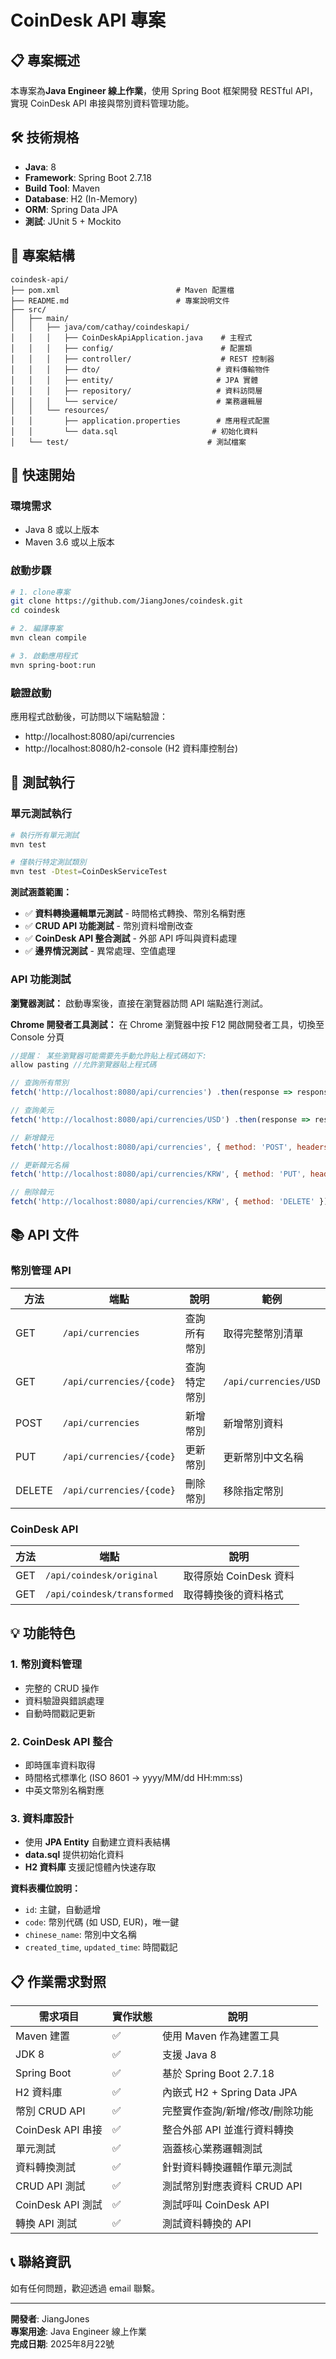 # CoinDesk API 專案

## 📋 專案概述

本專案為**Java Engineer 線上作業**，使用 Spring Boot 框架開發 RESTful API，實現 CoinDesk API 串接與幣別資料管理功能。

## 🛠 技術規格

- **Java**: 8
- **Framework**: Spring Boot 2.7.18
- **Build Tool**: Maven
- **Database**: H2 (In-Memory)
- **ORM**: Spring Data JPA
- **測試**: JUnit 5 + Mockito

## 📁 專案結構

```
coindesk-api/
├── pom.xml                          # Maven 配置檔
├── README.md                        # 專案說明文件
├── src/
│   ├── main/
│   │   ├── java/com/cathay/coindeskapi/
│   │   │   ├── CoinDeskApiApplication.java    # 主程式
│   │   │   ├── config/                        # 配置類
│   │   │   ├── controller/                    # REST 控制器
│   │   │   ├── dto/                          # 資料傳輸物件
│   │   │   ├── entity/                       # JPA 實體
│   │   │   ├── repository/                   # 資料訪問層
│   │   │   └── service/                      # 業務邏輯層
│   │   └── resources/
│   │       ├── application.properties        # 應用程式配置
│   │       └── data.sql                     # 初始化資料
│   └── test/                               # 測試檔案
```

## 🚀 快速開始

### 環境需求
- Java 8 或以上版本
- Maven 3.6 或以上版本

### 啟動步驟
```bash
# 1. clone專案
git clone https://github.com/JiangJones/coindesk.git
cd coindesk

# 2. 編譯專案
mvn clean compile

# 3. 啟動應用程式
mvn spring-boot:run
```

### 驗證啟動
應用程式啟動後，可訪問以下端點驗證：
- http://localhost:8080/api/currencies
- http://localhost:8080/h2-console (H2 資料庫控制台)

## 🧪 測試執行

### 單元測試執行
```bash
# 執行所有單元測試
mvn test

# 僅執行特定測試類別
mvn test -Dtest=CoinDeskServiceTest
```

**測試涵蓋範圍：**
- ✅ **資料轉換邏輯單元測試** - 時間格式轉換、幣別名稱對應
- ✅ **CRUD API 功能測試** - 幣別資料增刪改查
- ✅ **CoinDesk API 整合測試** - 外部 API 呼叫與資料處理
- ✅ **邊界情況測試** - 異常處理、空值處理

### API 功能測試

**瀏覽器測試：**
啟動專案後，直接在瀏覽器訪問 API 端點進行測試。

**Chrome 開發者工具測試：**
在 Chrome 瀏覽器中按 F12 開啟開發者工具，切換至 Console 分頁

```javascript
//提醒： 某些瀏覽器可能需要先手動允許貼上程式碼如下:
allow pasting //允許瀏覽器貼上程式碼

// 查詢所有幣別
fetch('http://localhost:8080/api/currencies') .then(response => response.json()) .then(data => { console.log('所有幣別:', data); });

// 查詢美元
fetch('http://localhost:8080/api/currencies/USD') .then(response => response.json()) .then(data => { console.log('USD 幣別資訊:', data); });

// 新增韓元
fetch('http://localhost:8080/api/currencies', { method: 'POST', headers: { 'Content-Type': 'application/json' }, body: JSON.stringify({ code: 'KRW', chineseName: '韓元' }) }) .then(response => response.json()) .then(data => { console.log('新增成功:', data); });

// 更新韓元名稱
fetch('http://localhost:8080/api/currencies/KRW', { method: 'PUT', headers: { 'Content-Type': 'application/json' }, body: JSON.stringify({ code: 'KRW', chineseName: '南韓韓元' }) }) .then(response => response.json()) .then(data => { console.log('更新成功:', data); });

// 刪除韓元
fetch('http://localhost:8080/api/currencies/KRW', { method: 'DELETE' }) .then(response => { if(response.ok) { console.log('刪除成功'); } });
```

## 📚 API 文件

### 幣別管理 API

| 方法 | 端點 | 說明 | 範例 |
|------|------|------|------|
| GET | `/api/currencies` | 查詢所有幣別 | 取得完整幣別清單 |
| GET | `/api/currencies/{code}` | 查詢特定幣別 | `/api/currencies/USD` |
| POST | `/api/currencies` | 新增幣別 | 新增幣別資料 |
| PUT | `/api/currencies/{code}` | 更新幣別 | 更新幣別中文名稱 |
| DELETE | `/api/currencies/{code}` | 刪除幣別 | 移除指定幣別 |

### CoinDesk API

| 方法 | 端點 | 說明 |
|------|------|------|
| GET | `/api/coindesk/original` | 取得原始 CoinDesk 資料 |
| GET | `/api/coindesk/transformed` | 取得轉換後的資料格式 |

## 💡 功能特色

### 1. **幣別資料管理**
- 完整的 CRUD 操作
- 資料驗證與錯誤處理
- 自動時間戳記更新

### 2. **CoinDesk API 整合**
- 即時匯率資料取得
- 時間格式標準化 (ISO 8601 → yyyy/MM/dd HH:mm:ss)
- 中英文幣別名稱對應

### 3. **資料庫設計**
- 使用 **JPA Entity** 自動建立資料表結構
- **data.sql** 提供初始化資料
- **H2 資料庫** 支援記憶體內快速存取

**資料表欄位說明：**
- `id`: 主鍵，自動遞增
- `code`: 幣別代碼 (如 USD, EUR)，唯一鍵
- `chinese_name`: 幣別中文名稱
- `created_time`, `updated_time`: 時間戳記

## 📋 作業需求對照

| 需求項目 | 實作狀態 | 說明 |
|----------|----------|------|
| Maven 建置 | ✅ | 使用 Maven 作為建置工具 |
| JDK 8 | ✅ | 支援 Java 8 |
| Spring Boot | ✅ | 基於 Spring Boot 2.7.18 |
| H2 資料庫 | ✅ | 內嵌式 H2 + Spring Data JPA |
| 幣別 CRUD API | ✅ | 完整實作查詢/新增/修改/刪除功能 |
| CoinDesk API 串接 | ✅ | 整合外部 API 並進行資料轉換 |
| 單元測試 | ✅ | 涵蓋核心業務邏輯測試 |
| 資料轉換測試 | ✅ | 針對資料轉換邏輯作單元測試 |
| CRUD API 測試 | ✅ | 測試幣別對應表資料 CRUD API |
| CoinDesk API 測試 | ✅ | 測試呼叫 CoinDesk API |
| 轉換 API 測試 | ✅ | 測試資料轉換的 API |

## 📞 聯絡資訊
如有任何問題，歡迎透過 email 聯繫。

---

**開發者**: JiangJones  
**專案用途**: Java Engineer 線上作業  
**完成日期**: 2025年8月22號
